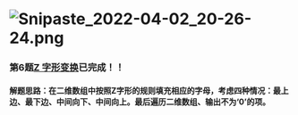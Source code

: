 # ![Snipaste_2022-04-02_20-26-24.png](https://github.com/Susancutie/LeetCode-test-questions/blob/main/IMG/Snipaste_2022-04-02_20-26-24.png?raw=true)

### 第6题[Z 字形变换](https://leetcode-cn.com/problems/zigzag-conversion/)已完成！！

#### 解题思路：在二维数组中按照Z字形的规则填充相应的字母，考虑四种情况：最上边、最下边、中间向下、中间向上。最后遍历二维数组、输出不为‘0’的项。